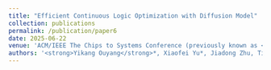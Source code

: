 ```yaml
---
title: "Efficient Continuous Logic Optimization with Diffusion Model"
collection: publications
permalink: /publication/paper6
date: 2025-06-22
venue: 'ACM/IEEE The Chips to Systems Conference (previously known as <strong>Design Automation Conference</strong>, DAC), 2025'
authors: '<strong>Yikang Ouyang</strong>*, Xiaofei Yu*, Jiadong Zhu, Tinghuan Chen, Yuzhe Ma'
---
```

